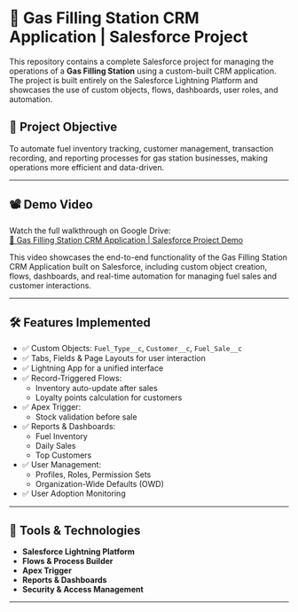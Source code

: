 # 🚀 Gas Filling Station CRM Application | Salesforce Project

This repository contains a complete Salesforce project for managing the operations of a **Gas Filling Station** using a custom-built CRM application. The project is built entirely on the Salesforce Lightning Platform and showcases the use of custom objects, flows, dashboards, user roles, and automation.

## 🎯 Project Objective

To automate fuel inventory tracking, customer management, transaction recording, and reporting processes for gas station businesses, making operations more efficient and data-driven.

---

## 📽️ Demo Video

Watch the full walkthrough on Google Drive:  
[🔗 Gas Filling Station CRM Application | Salesforce Project Demo](https://drive.google.com/file/d/1edpHaFR4E6FlesfspWfeND8dAXRiqnqt/view?usp=sharing)

This video showcases the end-to-end functionality of the Gas Filling Station CRM Application built on Salesforce, including custom object creation, flows, dashboards, and real-time automation for managing fuel sales and customer interactions.

---

## 🛠️ Features Implemented

- ✅ Custom Objects: `Fuel_Type__c`, `Customer__c`, `Fuel_Sale__c`
- ✅ Tabs, Fields & Page Layouts for user interaction
- ✅ Lightning App for a unified interface
- ✅ Record-Triggered Flows:
  - Inventory auto-update after sales
  - Loyalty points calculation for customers
- ✅ Apex Trigger:
  - Stock validation before sale
- ✅ Reports & Dashboards:
  - Fuel Inventory
  - Daily Sales
  - Top Customers
- ✅ User Management:
  - Profiles, Roles, Permission Sets
  - Organization-Wide Defaults (OWD)
- ✅ User Adoption Monitoring

---

## 🧰 Tools & Technologies

- **Salesforce Lightning Platform**
- **Flows & Process Builder**
- **Apex Trigger**
- **Reports & Dashboards**
- **Security & Access Management**

---

